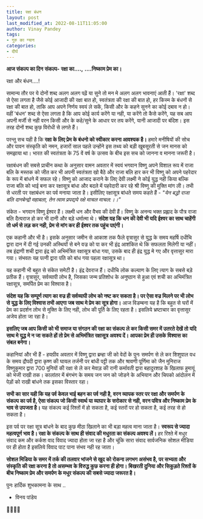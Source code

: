 ```yaml
---
title: रक्षा बंधन
layout: post
last_modified_at: 2022-08-11T11:05:00
author: Vinay Pandey
tags:
- गुरु का ग्यान
categories:
- दीर्घ
---
```

**आज संकल्प का दिन**
 **संकल्प-**
      **रक्षा का....,**
         **....निष्काम प्रेम का।**

रक्षा और बंधन....! 

सामान्य तौर पर ये दोनों शब्द अलग अलग पढ़ें या सुने तो मन मे अलग अलग भावनाएं आती हैं। 'रक्षा' शब्द से ऐसा लगता है जैसे कोई आजादी की रक्षा बात हो, स्वतंत्रता की रक्षा की बात हो, हर किस्म के बंधनों से रक्षा की बात हो, ताकि आप अपने निर्णय स्वयं ले सकें, किसी और के कहने सुनने का कोई दबाव न हो। वहीं 'बंधन' शब्द से ऐसा लगता है कि आप कोई कार्य करेंगे या नही, या करेंगे तो कैसे करेंगे, यह सब आप अपनी मर्जी से नही वरन किसी और के कहे/सुने के आधार पर तय करेंगे, यानी आजादी पर बंदिश। इस तरह दोनों शब्द कुछ विरोधी से लगते हैं। 

परन्तु सच यही है कि **रक्षा के लिए प्रेम के बंधनो को स्वीकार करना आवश्यक है।** हमारे मनीषियों की सोच और पावन संस्कृति को नमन, हजारों साल पहले उन्होंने इस तथ्य को बड़ी खूबसूरती से जन मानस को समझाया था। भारत की स्वतंत्रता के 75 वें वर्ष के उत्सव के बीच इस सच को जानना व मानना जरूरी है।

रक्षाबंधन की सबसे प्राचीन कथा के अनुसार वामन अवतार में स्वयं भगवान विष्णु अपने विशाल रूप में राजा बलि के मस्तक को जीत कर भी अपनी स्वतंत्रता खो बैठे और राजा बलि हार कर भी विष्णु को अपने पहरेदार के रूप में बांधने में सफल रहे। विष्णु को आजाद कराने के लिए देवी लक्ष्मी ने कोई युद्ध नही किया बल्कि राजा बलि को भाई बना कर रक्षासूत्र बांधा और बदले में पहरेदारी कर रहे श्री विष्णु की मुक्ति मांग ली। तभी से धरती पर रक्षाबंधन का पर्व मनाया जाता है। इसीलिए रक्षासूत्र बांधते समय कहते हैं -
*"येन बद्धो राजा बलि दानबेन्द्रो महाबला,*
 *तेन त्वाम प्रपद्यये रक्षे माचल माचल:।।"* 
 
संकेत - भगवान विष्णु ईश्वर हैं। लक्ष्मी धन और वैभव की देवी हैं। विष्णु के अनन्य भक्त प्रह्लाद के पौत्र राजा बलि दैत्यराज हो कर भी दानी और बड़े धर्मात्मा थे। **संदेश यह कि धन की देवी भी यदि ईश्वर का साथ चाहेंगी तो धर्म से लड़ कर नही, प्रेम से मांग कर ही ईश्वर तक पहुंच पाएंगी।**

एक कहानी और भी है। इसके अनुसार जमीन से आकाश तक फैले वृत्रासुर से युद्ध के समय महर्षि दधीचि द्वारा दान में दी गई उनकी अस्थियों से बने वज्र को पा कर भी इंद्र  आशंकित थे कि सफलता मिलेगी या नहीं। तब इंद्राणी शची द्वारा इंद्र को अभिमंत्रित रक्षासूत्र बांधा गया, उसके बाद ही इंद्र युद्ध मे गए और वृत्तासुर मारा गया। संभवतः यह पत्नी द्वारा पति को बांध गया पहला रक्षासूत्र था। 

यह कहानी भी बहुत से संकेत समेटी है। इंद्र देवराज हैं। दधीचि लोक कल्याण के लिए त्याग के सबसे बड़े प्रतीक हैं। वृत्रासुर, सर्वव्यापी लोभ है, जिसका जन्म प्रतिशोध के अनुष्ठान से हुआ एवं शची का अभिमंत्रित रक्षासूत्र, समर्पित प्रेम का विश्वास है।  

**संदेश यह कि सम्पूर्ण त्याग का वज्र ही सर्वव्यापी लोभ को नष्ट कर सकता है। पर ऐसा वज्र मिलने पर भी लोभ से युद्ध के लिए विश्वास तभी आएगा जब साथ मे प्रेम का सूत्र होगा।** आज विडम्बना यह है कि बहुत से घरों में प्रेम का प्रदर्शन लोभ से मुक्ति के लिए नही, लोभ की पूर्ति के लिए रहता है। इसलिये भ्रष्टाचार का वृत्तासुर अजेय होता जा रहा है। 

**इसलिए जब आप किसी को भी समाज या संगठन की रक्षा का संकल्प ले कर किसी समर में उतरते देखें तो यदि साथ मे युद्ध मे न जा सकते हों तो प्रेम से अभिमंत्रित रक्षासूत्र अवश्य दें। आपका प्रेम ही उसके विश्वास का संबल बनेगा।**

कहानियां और भी हैं -  हयग्रीव अवतार में विष्णु द्वारा ब्रम्हा जी को वेदों के पुनः समर्पण से ले कर शिशुपाल वध के समय द्रौपदी द्वारा कृष्ण की घायल तर्जनी पर बांधी पट्टी तक और श्रावणी पूर्णिमा को जैन मुनिराज विष्णुकुमार द्वारा 700 मुनियों की रक्षा से ले कर मेवाड़ की रानी कर्मावती द्वारा बहादुरशाह के खिलाफ हुमायूं को भेजी राखी तक। कालांतर में बंगभंग के समय जन जन को जोडने के अभियान और चिपको आंदोलन में पेड़ों को राखी बांधने तक इसका विस्तार रहा। 

**सभी का सार यही कि यह पर्व केवल भाई बहन का पर्व नही है, वरन व्यापक स्तर पर रक्षा और समर्पण के संकल्प का पर्व है, ऐसा संकल्प जो किसी स्वार्थ या व्यापार के सरोकार से नही, वरन पवित्र और निष्काम प्रेम के भाव से उपजता है।** यह संकल्प कई रिश्तों में हो सकता है, कई स्तरों पर हो सकता है, कई तरह से हो सकता है।

इस पर्व पर रक्षा सूत्र बांधने के बाद कुछ मीठा खिलाने का भी बड़ा महत्व माना जाता है। **स्वरूप से ज्यादा महत्वपूर्ण भाव है। रक्षा के संकल्प के साथ ही संवाद की मधुरता का संकल्प अवश्य लें।** हर रिश्ते में मधुर संवाद कम और कर्कश वाद विवाद ज्यादा होता जा रहा है और चूंकि सारा संवाद सार्वजनिक सोशल मीडिया पर ही होता है इसलिये विवाद पाट पाना संभव नही रह जाता।

**सोशल मिडिया के समर में तर्क की तलवार भांजने से खुद को रोकना लगभग असंभव है, पर सभ्यता और संस्कृति की रक्षा करना है तो असम्भव के विरुद्ध कुछ करना ही होगा। बिखरती दुनिया और सिकुड़ते रिश्तों के बीच निष्काम प्रेम और समर्पण के मधुर संकल्प की सबसे ज्यादा जरूरत है।**

पुनः हार्दिक शुभकामना के साथ ..

- विनय पांडेय 

🙏🌷🌷🙏


